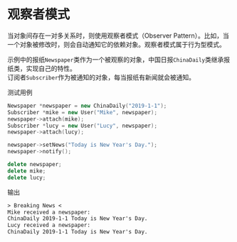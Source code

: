 # 观察者模式

 当对象间存在一对多关系时，则使用观察者模式（Observer Pattern）。比如，当一个对象被修改时，则会自动通知它的依赖对象。观察者模式属于行为型模式。

 示例中的报纸`Newspaper`类作为一个被观察的对象，中国日报`ChinaDaily`类继承报纸类，实现自己的特性。   
 订阅者`Subscriber`作为被通知的对象，每当报纸有新闻就会被通知。

测试用例
 ```cpp
Newspaper *newspaper = new ChinaDaily("2019-1-1");
Subscriber *mike = new User("Mike", newspaper);
newspaper->attach(mike);
Subscriber *lucy = new User("Lucy", newspaper);
newspaper->attach(lucy);

newspaper->setNews("Today is New Year's Day.");
newspaper->notify();

delete newspaper;
delete mike;
delete lucy;
 ```
 输出
 ```txt
 > Breaking News <
 Mike received a newspaper:
 ChinaDaily 2019-1-1 Today is New Year's Day.
 Lucy received a newspaper:
 ChinaDaily 2019-1-1 Today is New Year's Day.
 ```